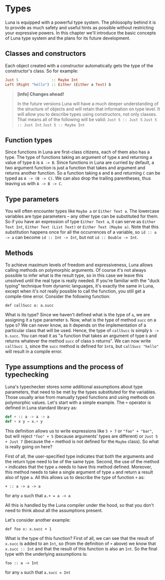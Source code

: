 # Types

Luna is equipped with a powerful type system. The philosophy behind it is to provide as much safety and useful hints as possible without restricting your expressive powers. In this chapter we'll introduce the basic concepts of Luna type system and the plans for its future development.

## Classes and constructors

Each object created with a constructor automatically gets the type of the constructor's class. So for example:

```haskell
Just 5               :: Maybe Int
Left (Right "hello") :: Either (Either a Text) b
```

> **[info] Changes ahead!**
>
> In the future versions Luna will have a much deeper understanding of the structure of objects and will retain that information on type level. It will allow you to describe types using constructors, not only classes. That means all of the following will be valid: 
> `Just 5 :: Just 5`
> `Just 5 :: Just Int`
> `Just 5 :: Maybe Int`

## Function types

Since functions in Luna are first-class citizens, each of them also has a type. The type of functions taking an argument of type `A` and returning a value of type `B` is `A -> B`. Since functions in Luna are curried by default, a two argument function is just a function that takes and argument and returns another function. So a function taking `A` and `B` and returning `C` can be typed as `A -> (B -> C)`. We can also drop the trailing parentheses, thus leaving us with `A -> B -> C`. 

## Type parameters

You will often encounter types like `Maybe a` or `Either Text a`. The lowercase variables are type parameters – any other type can be substituted for them. So if you have an expression of type `Either Text a`, it can serve as `Either Text Int`, `Either Text (List Text)` or `Either Text (Maybe a)`. Note that this substitution happens once for all the occurrences of a variable, so `id :: a -> a` can become `id :: Int -> Int`, but not `id :: Double -> Int`.

## Methods

To achieve maximum levels of freedom and expressiveness, Luna allows calling methods on polymorphic arguments. Of course it's not always possible to infer what is the result type, so in this case we leave this unsolved until the real type is really needed. If you're familiar with the "duck typing" technique from dynamic languages, it's exactly the same in Luna, except when it's not really possible to call the function, you still get a compile-time error. Consider the following function:

```
def callSucc a: a.succ
```
What is its type? Since we haven't defined what is the type of `a`, we are assigning it a type parameter `b`. Now, what is the type of method `succ` on a type `b`? We can never know, as it depends on the implementation of a particular class that will be used. Hence, the type of `callSucc` is simply `b -> b.succ`. You can read it as "a function that takes an argument of type `b` and returns whatever the method `succ` of class `b` returns". We can now write `callSucc 1`, since the `succ` method is defined for `Int`s, but `callSucc "hello"` will result in a compile error.

## Type assumptions and the process of typechecking

Luna's typechecker stores some additional assumptions about type parameters, that need to be met by the types substituted for the variables. Those usually arise from manually typed functions and using methods on polymorphic values. Let's start with a simple example. The `+` operator is defined in Luna standard library as:

```python
def + :: a -> a -> a
def + x y = x.+ y
```
This definition allows us to write expressions like `5 + 7` or `"foo" + "bar"`, but will reject `"foo" + 5` (because arguments' types are different) or `Just 5 + Just 7` (because the `+` method is not defined for the `Maybe` class). So what is really going on here?

First of all, the user-specified type indicates that both the arguments and the return type need to be of the same type.
Second, the use of the method `+` indicates that the type `a` needs to have this method defined. Moreover, this method needs to take a single argument of type `a` and return a result also of type `a`.
All this allows us to describe the type of function `+` as:
```
+ :: a -> a -> a
```
for any `a` such that
```a.+ = a -> a```

All this is handled by the Luna compiler under the hood, so that you don't need to think about all the assumptions present.

Let's consider another example:

```def foo x: x.succ + 1```

What is the type of this function?
First of all, we can see that the result of `x.succ` is added to an `Int`, so (from the definition of `+` above) we know that `x.succ :: Int` and that the result of this function is also an `Int`. So the final type with the underlying assumptions is:

```
foo :: a -> Int
```
for any `a` such that
```a.succ = Int```

